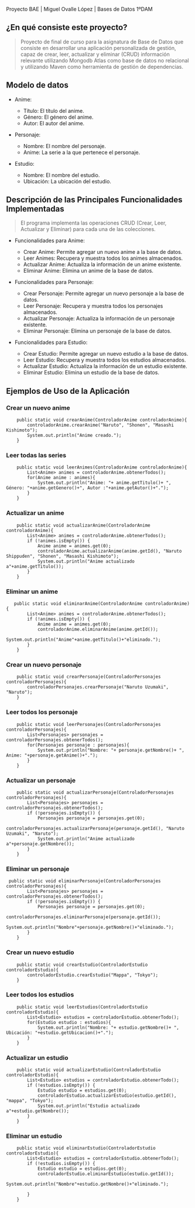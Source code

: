<div align = “justify">

Proyecto BAE | Miguel Ovalle López | Bases de Datos 1ºDAM

## ¿En qué consiste este proyecto?
>Proyecto de final de curso para la asignatura de Base de Datos que consiste en desarrollar una aplicación personalizada de gestión, capaz de crear, leer, actualizar y eliminar (CRUD) información relevante utilizando Mongodb Atlas como base de datos no relacional y utilizando Maven como herramienta de gestión de dependencias.

## Modelo de datos

- Anime:
  - Título: El título del anime.
  - Género: El género del anime.
  - Autor:  El autor del anime.

- Personaje:
  - Nombre: El nombre del personaje.
  - Anime: La serie a la que pertenece el personaje.

- Estudio:
  - Nombre: El nombre del estudio.
  - Ubicación: La ubicación del estudio.

## Descripción de las Principales Funcionalidades Implementadas
>El programa implementa las operaciones CRUD (Crear, Leer, Actualizar y Eliminar) para cada una de las colecciones.

- Funcionalidades para Anime:
  - Crear Anime: Permite agregar un nuevo anime a la base de datos.
  - Leer Animes: Recupera y muestra todos los animes almacenados.
  - Actualizar Anime: Actualiza la información de un anime existente.
  - Eliminar Anime: Elimina un anime de la base de datos.
    
- Funcionalidades para Personaje:
  - Crear Personaje: Permite agregar un nuevo personaje a la base de datos.
  - Leer Personaje: Recupera y muestra todos los personajes almacenados.
  - Actualizar Personaje: Actualiza la información de un personaje existente.
  - Eliminar Personaje: Elimina un personaje de la base de datos.
    
- Funcionalidades para Estudio:
  - Crear Estudio: Permite agregar un nuevo estudio a la base de datos.
  - Leer Estudio: Recupera y muestra todos los estudios almacenados.
  - Actualizar Estudio: Actualiza la información de un estudio existente.
  - Eliminar Estudio: Elimina un estudio de la base de datos.

 ## Ejemplos de Uso de la Aplicación

### Crear un nuevo anime

```
    public static void crearAnime(ControladorAnime controladorAnime){
        controladorAnime.crearAnime("Naruto", "Shonen", "Masashi Kishimoto");
        System.out.println("Anime creado.");
    }
```

### Leer todas las series

```
    public static void leerAnimes(ControladorAnime controladorAnime){
        List<Anime> animes = controladorAnime.obtenerTodos();
        for(Anime anime : animes){
            System.out.println("Anime: "+ anime.getTitulo()+ ", Género: "+anime.getGenero()+", Autor :"+anime.getAutor()+".");
        }
    }
```

### Actualizar un anime

```
    public static void actualizarAnime(ControladorAnime controladorAnime){
        List<Anime> animes = controladorAnime.obtenerTodos();
        if (!animes.isEmpty()) {
            Anime anime = animes.get(0);
            controladorAnime.actualizarAnime(anime.getId(), "Naruto Shippuden", "Shonen", "Masashi Kishimoto");
            System.out.println("Anime actualizado a"+anime.getTitulo());
        }
    }
```

### Eliminar un anime

```
   public static void eliminarAnime(ControladorAnime controladorAnime){
        List<Anime> animes = controladorAnime.obtenerTodos();
        if (!animes.isEmpty()) {
            Anime anime = animes.get(0);
            controladorAnime.eliminarAnime(anime.getId());
            System.out.println("Anime"+anime.getTitulo()+"eliminado.");
        }
    }
```

### Crear un nuevo personaje

```
    public static void crearPersonaje(ControladorPersonajes controladorPersonajes){
        controladorPersonajes.crearPersonaje("Naruto Uzumaki", "Naruto");
    }
```

### Leer todos los personaje

```
    public static void leerPersonajes(ControladorPersonajes controladorPersonajes){
        List<Personajes> personajes = controladorPersonajes.obtenerTodos();
        for(Personajes personaje : personajes){
            System.out.println("Nombre: "+ personaje.getNombre()+ ", Anime: "+personaje.getAnime()+".");
        }  
    }
```

### Actualizar un personaje

```
    public static void actualizarPersonaje(ControladorPersonajes controladorPersonajes){
        List<Personajes> personajes = controladorPersonajes.obtenerTodos();
        if (!personajes.isEmpty()) {
            Personajes personaje = personajes.get(0);
            controladorPersonajes.actualizarPersonaje(personaje.getId(), "Naruto Uzumaki", "Naruto");
            System.out.println("Anime actualizado a"+personaje.getNombre());
        }
    }
```

### Eliminar un personaje

```
 public static void eliminarPersonaje(ControladorPersonajes controladorPersonajes){
        List<Personajes> personajes = controladorPersonajes.obtenerTodos();
        if (!personajes.isEmpty()) {
            Personajes personaje = personajes.get(0);
            controladorPersonajes.eliminarPersonaje(personaje.getId());
            System.out.println("Nombre"+personaje.getNombre()+"eliminado.");
        }
    }

```

### Crear un nuevo estudio

```
    public static void crearEstudio(ControladorEstudio controladorEstudio){
        controladorEstudio.crearEstudio("Mappa", "Tokyo");
    }
```

### Leer todos los estudios

```
    public static void leerEstudios(ControladorEstudio controladorEstudio){
        List<Estudio> estudios = controladorEstudio.obtenerTodo();
        for(Estudio estudio : estudios){
            System.out.println("Nombre: "+ estudio.getNombre()+ ", Ubicación: "+estudio.getUbicacion()+".");
        } 
    }
```

### Actualizar un estudio

```
    public static void actualizarEstudio(ControladorEstudio controladorEstudio){
        List<Estudio> estudios = controladorEstudio.obtenerTodo();
        if (!estudios.isEmpty()) {
            Estudio estudio = estudios.get(0);
            controladorEstudio.actualizarEstudio(estudio.getId(), "mappa", "Tokyo");
            System.out.println("Estudio actualizado a"+estudio.getNombre());
        }
    }
```

### Eliminar un estudio

```
    public static void eliminarEstudio(ControladorEstudio controladorEstudio){
        List<Estudio> estudios = controladorEstudio.obtenerTodo();
        if (!estudios.isEmpty()) {
            Estudio estudio = estudios.get(0);
            controladorEstudio.eliminarEstudio(estudio.getId());
            System.out.println("Nombre"+estudio.getNombre()+"eliminado.");
            
        }
    }
```


  
</div>
